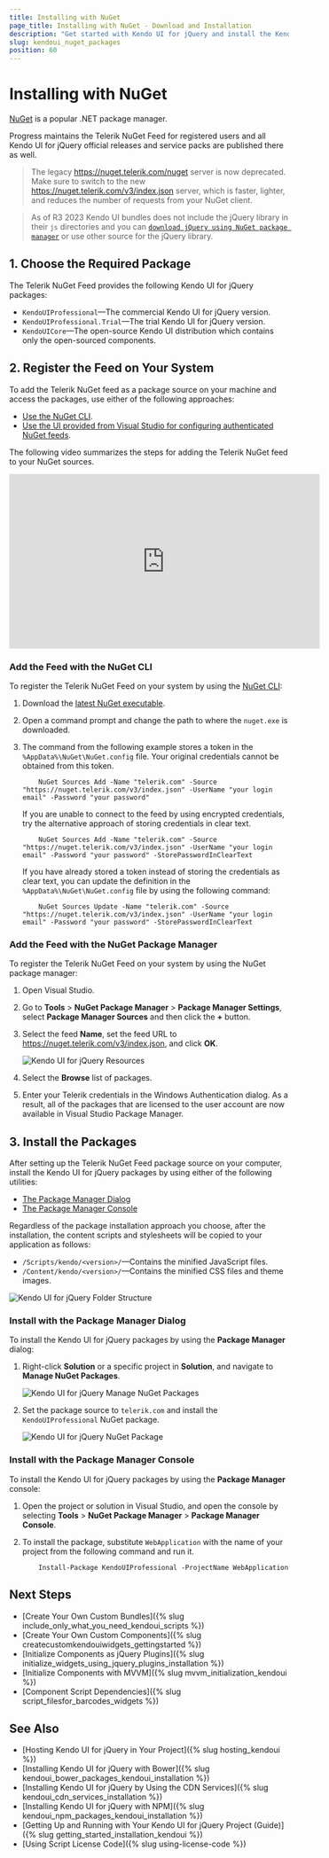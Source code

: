```yaml
---
title: Installing with NuGet
page_title: Installing with NuGet - Download and Installation 
description: "Get started with Kendo UI for jQuery and install the Kendo UI Professional or Kendo UI Core NuGet packages."
slug: kendoui_nuget_packages
position: 60
---
```


# Installing with NuGet

[NuGet](https://www.nuget.org) is a popular .NET package manager. 

Progress maintains the Telerik NuGet Feed for registered users and all Kendo UI for jQuery official releases and service packs are published there as well.

>The legacy https://nuget.telerik.com/nuget server is now deprecated. Make sure to switch to the new https://nuget.telerik.com/v3/index.json server, which is faster, lighter, and reduces the number of requests from your NuGet client.

> As of R3 2023 Kendo UI bundles does not include the jQuery library in their `js` directories and you can [`download jQuery using NuGet package manager`](https://subscription.packtpub.com/book/web-development/9781782173113/1/ch01lvl1sec12/using-nuget-package-manager-to-download-jquery) or use other source for the jQuery library.

## 1. Choose the Required Package

The Telerik NuGet Feed provides the following Kendo UI for jQuery packages:

* `KendoUIProfessional`&mdash;The commercial Kendo UI for jQuery version.
* `KendoUIProfessional.Trial`&mdash;The trial Kendo UI for jQuery version.
* `KendoUICore`&mdash;The open-source Kendo UI distribution which contains only the open-sourced components.

## 2. Register the Feed on Your System

To add the Telerik NuGet feed as a package source on your machine and access the packages, use either of the following approaches:

* [Use the NuGet CLI](#add-the-feed-with-the-nuget-cli).
* [Use the UI provided from Visual Studio for configuring authenticated NuGet feeds](#add-the-feed-with-the-nuget-package-manager).

The following video summarizes the steps for adding the Telerik NuGet feed to your NuGet sources.

<iframe width="560" height="315" src="https://www.youtube.com/embed/c3m_BLMXNDk" frameborder="0" allow="accelerometer; autoplay; encrypted-media; gyroscope; picture-in-picture" allowfullscreen></iframe>

### Add the Feed with the NuGet CLI

To register the Telerik NuGet Feed on your system by using the [NuGet CLI](http://docs.nuget.org/consume/Command-Line-Reference):

1. Download the [latest NuGet executable](https://dist.nuget.org/win-x86-commandline/latest/nuget.exe).
1. Open a command prompt and change the path to where the `nuget.exe` is downloaded.
1. The command from the following example stores a token in the `%AppData%\NuGet\NuGet.config` file. Your original credentials cannot be obtained from this token.

    ```
        NuGet Sources Add -Name "telerik.com" -Source "https://nuget.telerik.com/v3/index.json" -UserName "your login email" -Password "your password"
    ```

    If you are unable to connect to the feed by using encrypted credentials, try the alternative approach of storing credentials in clear text.

    ```
        NuGet Sources Add -Name "telerik.com" -Source "https://nuget.telerik.com/v3/index.json" -UserName "your login email" -Password "your password" -StorePasswordInClearText
    ```

    If you have already stored a token instead of storing the credentials as clear text, you can update the definition in the `%AppData%\NuGet\NuGet.config` file by using the following command:

    ```
        NuGet Sources Update -Name "telerik.com" -Source "https://nuget.telerik.com/v3/index.json" -UserName "your login email" -Password "your password" -StorePasswordInClearText
    ```

### Add the Feed with the NuGet Package Manager

To register the Telerik NuGet Feed on your system by using the NuGet package manager: 

1. Open Visual Studio.
1. Go to **Tools** > **NuGet Package Manager** > **Package Manager Settings**, select **Package Manager Sources** and then click the **+** button.
1. Select the feed **Name**, set the feed URL to https://nuget.telerik.com/v3/index.json, and click **OK**.

    ![Kendo UI for jQuery Resources](../../images/add-nuget-package-source.png)

1. Select the **Browse** list of packages.
1. Enter your Telerik credentials in the Windows Authentication dialog. As a result, all of the packages that are licensed to the user account are now available in Visual Studio Package Manager.

## 3. Install the Packages

After setting up the Telerik NuGet Feed package source on your computer, install the Kendo UI for jQuery packages by using either of the following utilities:

* [The Package Manager Dialog](#install-with-the-package-manager-dialog)
* [The Package Manager Console](#install-with-the-package-manager-console)

Regardless of the package installation approach you choose, after the installation, the content scripts and stylesheets will be copied to your application as follows:

* `/Scripts/kendo/<version>/`&mdash;Contains the minified JavaScript files.
* `/Content/kendo/<version>/`&mdash;Contains the minified CSS files and theme images.

![Kendo UI for jQuery Folder Structure](../../images/kendo-folder-structure.png)

### Install with the Package Manager Dialog

To install the Kendo UI for jQuery packages by using the **Package Manager** dialog:  

1. Right-click **Solution** or a specific project in **Solution**, and navigate to **Manage NuGet Packages**.

    ![Kendo UI for jQuery Manage NuGet Packages](../../images/manage-nuget-packages.png)

1. Set the package source to `telerik.com` and install the `KendoUIProfessional` NuGet package.

    ![Kendo UI for jQuery NuGet Package](../../images/kendo-ui-package.png)

### Install with the Package Manager Console

To install the Kendo UI for jQuery packages by using the **Package Manager** console:

1. Open the project or solution in Visual Studio, and open the console by selecting **Tools** > **NuGet Package Manager** > **Package Manager Console**.
1. To install the package, substitute `WebApplication` with the name of your project from the following command and run it.

    ```
        Install-Package KendoUIProfessional -ProjectName WebApplication
    ```

## Next Steps

* [Create Your Own Custom Bundles]({% slug include_only_what_you_need_kendoui_scripts %})
* [Create Your Own Custom Components]({% slug createcustomkendouiwidgets_gettingstarted %})
* [Initialize Components as jQuery Plugins]({% slug initialize_widgets_using_jquery_plugins_installation %})
* [Initialize Components with MVVM]({% slug mvvm_initialization_kendoui %})
* [Component Script Dependencies]({% slug script_filesfor_barcodes_widgets %})

## See Also

* [Hosting Kendo UI for jQuery in Your Project]({% slug hosting_kendoui %})
* [Installing Kendo UI for jQuery with Bower]({% slug kendoui_bower_packages_kendoui_installation %})
* [Installing Kendo UI for jQuery by Using the CDN Services]({% slug kendoui_cdn_services_installation %})
* [Installing Kendo UI for jQuery with NPM]({% slug kendoui_npm_packages_kendoui_installation %})
* [Getting Up and Running with Your Kendo UI for jQuery Project (Guide)]({% slug getting_started_installation_kendoui %})
* [Using Script License Code]({% slug using-license-code %})
